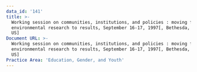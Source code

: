 ```yaml
---
data_id: '141'
title: >-
  Working session on communities, institutions, and policies : moving from
  environmental research to results, September 16-17, 1997[, Bethesda, Maryland,
  US]
Document URL: >-
  Working session on communities, institutions, and policies : moving from
  environmental research to results, September 16-17, 1997[, Bethesda, Maryland,
  US]
Practice Area: 'Education, Gender, and Youth'
---
```

